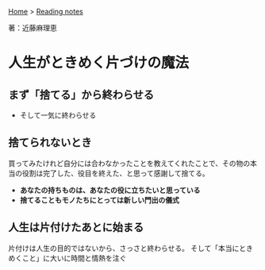 <style>section h1 { color: #069; }</style>

[Home](/) > [Reading notes](/reading_notes/)

著：近藤麻理恵

人生がときめく片づけの魔法
===

## まず「捨てる」から終わらせる

* そして一気に終わらせる

## 捨てられないとき

買ってみたけれど自分には合わなかったことを教えてくれたことで、その物の本当の役割は完了した、役目を終えた、と思って感謝して捨てる。

* **あなたの持ちものは、あなたの役に立ちたいと思っている**
* **捨てることもモノたちにとっては新しい門出の儀式**

## 人生は片付けたあとに始まる

片付けは人生の目的ではないから、さっさと終わらせる。
そして「本当にときめくこと」に大いに時間と情熱を注ぐ
